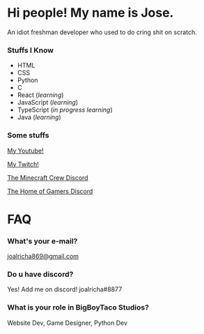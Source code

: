 # Hi people! My name is Jose.

An idiot freshman developer who used to do cring shit on scratch. 

### Stuffs I Know
- HTML
- CSS
- Python
- C
- React (_learning_) 
- JavaScript (_learning_)
- TypeScript (_in progress learning_)
- Java (_learning_)

### Some stuffs

[My Youtube!](https://www.youtube.com/channel/UCCAJQLCgq0HAeCYGrwVG1qQ)

[My Twitch!](https://twitch.tv/joalricha)

[The Minecraft Crew Discord](https://discord.gg/6sbBJGYQWJ)

[The Home of Gamers Discord](https://discord.gg/RVMcCqAjvR)

# FAQ

### What's your e-mail?
joalricha869@gmail.com

### Do u have discord?
Yes! Add me on discord! joalricha#8877

### What is your role in BigBoyTaco Studios?
Website Dev, Game Designer, Python Dev

